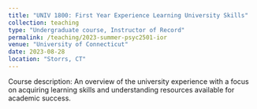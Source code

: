 ```yaml
---
title: "UNIV 1800: First Year Experience Learning University Skills"
collection: teaching
type: "Undergraduate course, Instructor of Record"
permalink: /teaching/2023-summer-psyc2501-ior
venue: "University of Connecticut"
date: 2023-08-28
location: "Storrs, CT"
---
```


Course description: An overview of the university experience with a focus on acquiring learning skills and understanding resources available for academic success.
